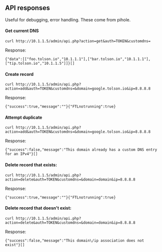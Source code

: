 ## API responses

Useful for debugging, error handling. These come from pihole.

#### Get current DNS

```
curl http://10.1.1.5/admin/api.php?action=get&auth=TOKEN&customdns=
```

Response:

```
{"data":[["foo.tolson.io","10.1.1.1"],["bar.tolson.io","10.1.1.1"],["tip.tolson.io","10.1.1.5"]]}[]
```

#### Create record

```
curl http://10.1.1.5/admin/api.php?action=add&auth=TOKEN&customdns=&domain=google.tolson.io&ip=8.8.8.8
```

Response:

```
{"success":true,"message":""}{"FTLnotrunning":true}
```

#### Attempt duplicate

```
curl http://10.1.1.5/admin/api.php?action=add&auth=TOKEN&customdns=&domain=google.tolson.io&ip=8.8.8.8
```

Response:

```
{"success":false,"message":"This domain already has a custom DNS entry for an IPv4"}[]
```


#### Delete record that exists:

```
curl http://10.1.1.5/admin/api.php?action=delete&auth=TOKEN&customdns=&domain=domain&ip=8.8.8.8
```

Response:

```
{"success":true,"message":""}{"FTLnotrunning":true}
```


#### Delete record that doesn't exist:

```
curl http://10.1.1.5/admin/api.php?action=delete&auth=TOKEN&customdns=&domain=domain&ip=8.8.8.8
```

Response:

```
{"success":false,"message":"This domain\/ip association does not exist"}[]
```
